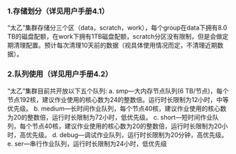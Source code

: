 ### 1.存储划分（详见用户手册4.1）
“太乙”集群存储分三个区（data，scratch，work），每个group在data下拥有8.0 TB的磁盘配额，在work下拥有1TB磁盘配额，scratch分区没有限制，但是会做定期清理配置。预计每次清理10天前的数据（视具体使用情况而定，不清理近期数据）。
### 2.队列使用（详见用户手册4.2）
 “太乙”集群目前共开放以下五个队列:
a. smp—大内存节点队列(6 TB/节点)，每个节点192核，建议作业使用的核心数为24的整数倍。运行时长限制为12小时，中等优先级。
b. medium—长时间作业队列，每个节点40核，建议作业使用的核心数为20的整数倍，运行时长限制为72小时，低优先级。
c. short—短时间作业队列，每个节点40核，建议作业使用的核心数为20的整数倍，运行时长限制为20小时，高优先级。
d. debug—调试作业队列，运行时长限制为20分钟，高优先级。
e. ser—串行作业队列，运行时长限制为24小时，低优先级
